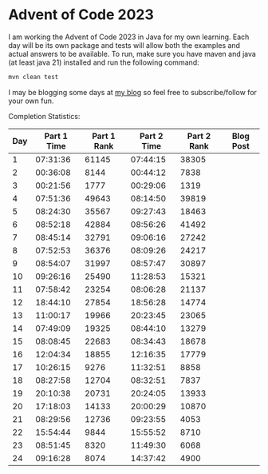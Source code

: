 # Advent of Code 2023

I am working the Advent of Code 2023 in Java for my own learning. Each day will be its own package
and tests will allow both the examples and actual answers to be available. To run, make sure you
have maven and java (at least java 21) installed and run the following command:

```sh
mvn clean test
```

I may be blogging some days at [my blog](https://ddellspe.net) so feel free to subscribe/follow for
your own fun.

Completion Statistics:

| Day | Part 1 Time | Part 1 Rank | Part 2 Time | Part 2 Rank | Blog Post |
|-----|-------------|-------------|-------------|-------------|-----------|
| 1   | 07:31:36    | 61145       | 07:44:15    | 38305       |           |
| 2   | 00:36:08    | 8144        | 00:44:12    | 7838        |           |
| 3   | 00:21:56    | 1777        | 00:29:06    | 1319        |           |
| 4   | 07:51:36    | 49643       | 08:14:50    | 39819       |           |
| 5   | 08:24:30    | 35567       | 09:27:43    | 18463       |           |
| 6   | 08:52:18    | 42884       | 08:56:26    | 41492       |           |
| 7   | 08:45:14    | 32791       | 09:06:16    | 27242       |           |
| 8   | 07:52:53    | 36376       | 08:09:26    | 24217       |           |
| 9   | 08:54:07    | 31997       | 08:57:47    | 30897       |           |
| 10  | 09:26:16    | 25490       | 11:28:53    | 15321       |           |
| 11  | 07:58:42    | 23254       | 08:06:28    | 21137       |           |
| 12  | 18:44:10    | 27854       | 18:56:28    | 14774       |           |
| 13  | 11:00:17    | 19966       | 20:23:45    | 23065       |           |
| 14  | 07:49:09    | 19325       | 08:44:10    | 13279       |           |
| 15  | 08:08:45    | 22683       | 08:34:43    | 18678       |           |
| 16  | 12:04:34    | 18855       | 12:16:35    | 17779       |           |
| 17  | 10:26:15    | 9276        | 11:32:51    | 8858        |           |
| 18  | 08:27:58    | 12704       | 08:32:51    | 7837        |           |
| 19  | 20:10:38    | 20731       | 20:24:05    | 13933       |           |
| 20  | 17:18:03    | 14133       | 20:00:29    | 10870       |           |
| 21  | 08:29:56    | 12736       | 09:23:55    | 4053        |           |
| 22  | 15:54:44    | 9844        | 15:55:52    | 8710        |           |
| 23  | 08:51:45    | 8320        | 11:49:30    | 6068        |           |
| 24  | 09:16:28    | 8074        | 14:37:42    | 4900        |           |